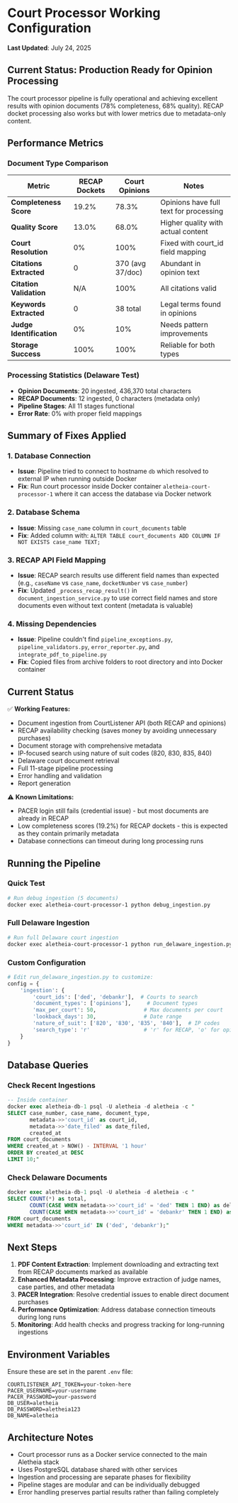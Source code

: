 # Court Processor Working Configuration

**Last Updated**: July 24, 2025

## Current Status: Production Ready for Opinion Processing

The court processor pipeline is fully operational and achieving excellent results with opinion documents (78% completeness, 68% quality). RECAP docket processing also works but with lower metrics due to metadata-only content.

## Performance Metrics

### Document Type Comparison

| Metric | RECAP Dockets | Court Opinions | Notes |
|--------|---------------|----------------|-------|
| **Completeness Score** | 19.2% | 78.3% | Opinions have full text for processing |
| **Quality Score** | 13.0% | 68.0% | Higher quality with actual content |
| **Court Resolution** | 0% | 100% | Fixed with court_id field mapping |
| **Citations Extracted** | 0 | 370 (avg 37/doc) | Abundant in opinion text |
| **Citation Validation** | N/A | 100% | All citations valid |
| **Keywords Extracted** | 0 | 38 total | Legal terms found in opinions |
| **Judge Identification** | 0% | 10% | Needs pattern improvements |
| **Storage Success** | 100% | 100% | Reliable for both types |

### Processing Statistics (Delaware Test)
- **Opinion Documents**: 20 ingested, 436,370 total characters
- **RECAP Documents**: 12 ingested, 0 characters (metadata only)
- **Pipeline Stages**: All 11 stages functional
- **Error Rate**: 0% with proper field mappings

## Summary of Fixes Applied

### 1. Database Connection
- **Issue**: Pipeline tried to connect to hostname `db` which resolved to external IP when running outside Docker
- **Fix**: Run court processor inside Docker container `aletheia-court-processor-1` where it can access the database via Docker network

### 2. Database Schema
- **Issue**: Missing `case_name` column in `court_documents` table
- **Fix**: Added column with: `ALTER TABLE court_documents ADD COLUMN IF NOT EXISTS case_name TEXT;`

### 3. RECAP API Field Mapping
- **Issue**: RECAP search results use different field names than expected (e.g., `caseName` vs `case_name`, `docketNumber` vs `case_number`)
- **Fix**: Updated `_process_recap_result()` in `document_ingestion_service.py` to use correct field names and store documents even without text content (metadata is valuable)

### 4. Missing Dependencies
- **Issue**: Pipeline couldn't find `pipeline_exceptions.py`, `pipeline_validators.py`, `error_reporter.py`, and `integrate_pdf_to_pipeline.py`
- **Fix**: Copied files from archive folders to root directory and into Docker container

## Current Status

✅ **Working Features:**
- Document ingestion from CourtListener API (both RECAP and opinions)
- RECAP availability checking (saves money by avoiding unnecessary purchases)
- Document storage with comprehensive metadata
- IP-focused search using nature of suit codes (820, 830, 835, 840)
- Delaware court document retrieval
- Full 11-stage pipeline processing
- Error handling and validation
- Report generation

⚠️ **Known Limitations:**
- PACER login still fails (credential issue) - but most documents are already in RECAP
- Low completeness scores (19.2%) for RECAP dockets - this is expected as they contain primarily metadata
- Database connections can timeout during long processing runs

## Running the Pipeline

### Quick Test
```bash
# Run debug ingestion (5 documents)
docker exec aletheia-court-processor-1 python debug_ingestion.py
```

### Full Delaware Ingestion
```bash
# Run full Delaware court ingestion
docker exec aletheia-court-processor-1 python run_delaware_ingestion.py
```

### Custom Configuration
```python
# Edit run_delaware_ingestion.py to customize:
config = {
    'ingestion': {
        'court_ids': ['ded', 'debankr'],  # Courts to search
        'document_types': ['opinions'],     # Document types
        'max_per_court': 50,               # Max documents per court
        'lookback_days': 30,               # Date range
        'nature_of_suit': ['820', '830', '835', '840'],  # IP codes
        'search_type': 'r'                 # 'r' for RECAP, 'o' for opinions
    }
}
```

## Database Queries

### Check Recent Ingestions
```sql
-- Inside container
docker exec aletheia-db-1 psql -U aletheia -d aletheia -c "
SELECT case_number, case_name, document_type, 
       metadata->>'court_id' as court_id, 
       metadata->>'date_filed' as date_filed,
       created_at
FROM court_documents 
WHERE created_at > NOW() - INTERVAL '1 hour'
ORDER BY created_at DESC 
LIMIT 10;"
```

### Check Delaware Documents
```sql
docker exec aletheia-db-1 psql -U aletheia -d aletheia -c "
SELECT COUNT(*) as total,
       COUNT(CASE WHEN metadata->>'court_id' = 'ded' THEN 1 END) as delaware_district,
       COUNT(CASE WHEN metadata->>'court_id' = 'debankr' THEN 1 END) as delaware_bankruptcy
FROM court_documents
WHERE metadata->>'court_id' IN ('ded', 'debankr');"
```

## Next Steps

1. **PDF Content Extraction**: Implement downloading and extracting text from RECAP documents marked as available
2. **Enhanced Metadata Processing**: Improve extraction of judge names, case parties, and other metadata
3. **PACER Integration**: Resolve credential issues to enable direct document purchases
4. **Performance Optimization**: Address database connection timeouts during long runs
5. **Monitoring**: Add health checks and progress tracking for long-running ingestions

## Environment Variables

Ensure these are set in the parent `.env` file:
```env
COURTLISTENER_API_TOKEN=your-token-here
PACER_USERNAME=your-username
PACER_PASSWORD=your-password
DB_USER=aletheia
DB_PASSWORD=aletheia123
DB_NAME=aletheia
```

## Architecture Notes

- Court processor runs as a Docker service connected to the main Aletheia stack
- Uses PostgreSQL database shared with other services
- Ingestion and processing are separate phases for flexibility
- Pipeline stages are modular and can be individually debugged
- Error handling preserves partial results rather than failing completely